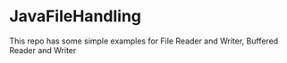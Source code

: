 # JavaFileHandling
This repo has some simple examples for File Reader and Writer, Buffered Reader and Writer
